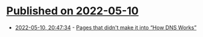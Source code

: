 # [Published on 2022-05-10](index.md)

* [2022-05-10, 20:47:34](https://news.ycombinator.com/item?id=31332495) - [Pages that didn't make it into “How DNS Works”](https://jvns.ca/blog/2022/05/10/pages-that-didn-t-make-it-into--how-dns-works-/)
